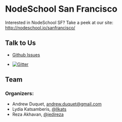# NodeSchool San Francisco

Interested in NodeSchool SF? Take a peek at our site: http://nodeschool.io/sanfrancisco/

## Talk to Us

* [Github Issues](https://github.com/nodeschool/sanfrancisco/issues)

* [![Gitter](https://badges.gitter.im/Join%20Chat.svg)](https://gitter.im/nodeschool/sanfrancisco) 

## Team

### Organizers:
* Andrew Duquet, [andrew.duquet@gmail.com](mailto:andrew.duquet@gmail.com)
* Lydia Katsamberis, [@llkats](http://www.twitter.com/llkats)
* Reza Akhavan, [@jedireza](https://twitter.com/jedireza/)

